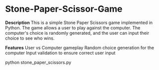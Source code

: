 # Stone-Paper-Scissor-Game
**Description**
This is a simple Stone Paper Scissors game implemented in Python. The game allows a user to play against the computer. The computer's choice is randomly generated, and the user can input their choice to see who wins.

**Features**
User vs Computer gameplay
Random choice generation for the computer
Input validation to ensure correct user input


python stone_paper_scissors.py
